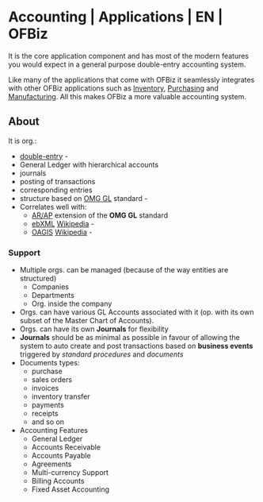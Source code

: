 # Accounting | Applications | EN | OFBiz
It is the core application component and has most of the modern features you would expect in a general purpose double-entry accounting system.

Like many of the applications that come with OFBiz it seamlessly integrates with other OFBiz applications such as [Inventory](../inventory/README.md), [Purchasing](../purchasing/README.md) and [Manufacturing](../manufacturing/README.md). All this makes OFBiz a more valuable accounting system.

## About
It is org.: 
- [double-entry](https://en.wikipedia.org/wiki/Double-entry_bookkeeping) - 
- General Ledger with hierarchical accounts
- journals
- posting of transactions
- corresponding entries
- structure based on [OMG GL](https://www.omg.org/) standard - 
- Correlates well with: 
    - [AR/AP](https://www.zoho.com/books/articles/accounts-receivable-accounts-payable-guide.html) extension of the **OMG GL** standard
    - [ebXML](http://www.ebxml.org/) [Wikipedia](https://en.wikipedia.org/wiki/EbXML) - 
    - [OAGIS](https://oagi.org/) [Wikipedia](https://de.wikipedia.org/wiki/Open_Application_Group_Integration_Specification) - 
### Support
- Multiple orgs. can be managed (because of the way entities are structured)
    - Companies
    - Departments
    - Org. inside the company
- Orgs. can have various GL Accounts associated with it (op. with its own subset of the Master Chart of Accounts).
- Orgs. can have its own **Journals** for flexibility
- **Journals** should be as minimal as possible in favour of allowing the system to auto create and post transactions based on **business events** triggered by *standard procedures* and *documents*
- Documents types: 
    - purchase
    - sales orders
    - invoices
    - inventory transfer
    - payments
    - receipts
    - and so on
- Accounting Features
    - General Ledger
    - Accounts Receivable
    - Accounts Payable
    - Agreements
    - Multi-currency Support
    - Billing Accounts
    - Fixed Asset Accounting 


